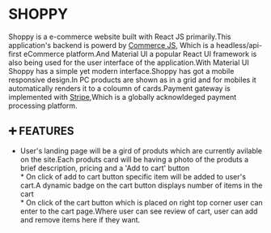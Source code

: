 # SHOPPY
Shoppy is a e-commerce website built with React JS primarily.This application's backend is powerd by [Commerce JS](https://commercejs.com/), Which is a headless/api-first eCommerce platform.And Material UI a popular React UI framework is also being used for the user interface of the application.With Material UI Shoppy has a simple yet modern interface.Shoppy has got a mobile responsive design.In PC products are shown as in a grid and for mobiles it automatically renders it to a coloumn of cards.Payment gateway is implemented with [Stripe](stripe.com),Which is a globally acknowldeged payment processing platform.

## :heavy_plus_sign: FEATURES
* User's landing page will be a gird of produts which are currently avilable on the site.Each produts card will be having a photo of the produts a brief description, pricing and a 'Add to cart' button<br/> * On click of add to cart button specific item will be added to user's cart.A dynamic badge on the cart button displays number of items in the cart<br/> * On click of the cart button which is placed on right top corner user can enter to the cart page.Where user can see review of cart, user can add and remove items here if they want. 
